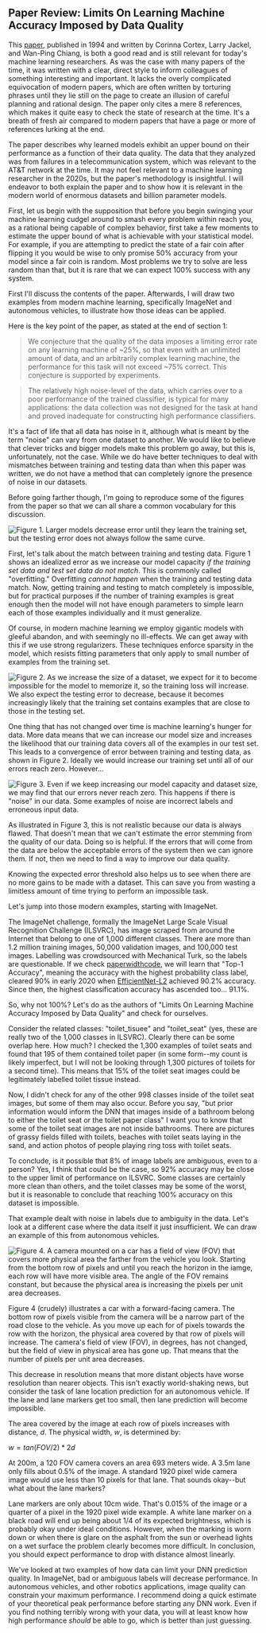 Paper Review: Limits On Learning Machine Accuracy Imposed by Data Quality
-------------------------------------------------------------------------

This
[paper](https://proceedings.neurips.cc/paper/1994/hash/1e056d2b0ebd5c878c550da6ac5d3724-Abstract.html),
published in 1994 and written by Corinna Cortex, Larry Jackel, and Wan-Ping Chiang, is both a good
read and is still relevant for today's machine learning researchers. As was the case with many
papers of the time, it was written with a clear, direct style to inform colleagues of something
interesting and important. It lacks the overly complicated equivocation of modern papers, which are
often written by torturing phrases until they lie still on the page to create an illusion of careful
planning and rational design. The paper only cites a mere 8 references, which makes it quite easy to
check the state of research at the time. It's a breath of fresh air compared to modern papers that
have a page or more of references lurking at the end.

The paper describes why learned models exhibit an upper bound on their performance as a function of
their data quality. The data that they analyzed was from failures in a telecommunication system,
which was relevant to the AT&T network at the time. It may not feel relevant to a machine learning
researcher in the 2020s, but the paper's methodology is insightful. I will endeavor to both explain
the paper and to show how it is relevant in the modern world of enormous datasets and billion
parameter models.

First, let us begin with the supposition that before you begin swinging your machine learning cudgel
around to smash every problem within reach you, as a rational being capable of complex behavior,
first take a few moments to estimate the upper bound of what is achievable with your statistical
model. For example, if you are attempting to predict the state of a fair coin after flipping it you
would be wise to only promise 50% accuracy from your model since a fair coin is random. Most
problems we try to solve are less random than that, but it is rare that we can expect 100% success
with any system.

First I'll discuss the contents of the paper. Afterwards, I will draw two examples from modern
machine learning, specifically ImageNet and autonomous vehicles, to illustrate how those ideas can
be applied.

Here is the key point of the paper, as stated at the end of section 1:

> We conjecture that the quality of the data imposes a limiting error rate on any
learning machine of ~25%, so that even with an unlimited amount of data, and an
arbitrarily complex learning machine, the performance for this task will not exceed
~75% correct. This conjecture is supported by experiments.

> The relatively high noise-level of the data, which carries over to a poor performance
of the trained classifier, is typical for many applications: the data collection was
not designed for the task at hand and proved inadequate for constructing high
performance classifiers.

It's a fact of life that all data has noise in it, although what is meant by the term "noise" can
vary from one dataset to another. We would like to believe that clever tricks and bigger models make
this problem go away, but this is, unfortunately, not the case. While we do have better techniques
to deal with mismatches between training and testing data than when this paper was written, we do
not have a method that can completely ignore the presence of noise in our datasets.

Before going farther though, I'm going to reproduce some of the figures from the paper so that we
can all share a common vocabulary for this discussion.

<!-- Uses extention implicit_figures -->
![Figure 1. Larger models decrease error until they learn the training set, but the testing error does not
always follow the same curve.](figures/error_vs_capacity.png)

First, let's talk about the match between training and testing data. Figure 1 shows an idealized
error as we increase our model capacity *if the training set data and test set data do not match*.
This is commonly called "overfitting." Overfitting *cannot happen* when the training and testing
data match. Now, getting training and testing to match completely is impossible, but for practical
purposes if the number of training examples is great enough then the model will not have enough
parameters to simple learn each of those examples individually and it must generalize.

Of course, in modern machine learning we employ gigantic models with gleeful abandon, and with
seemingly no ill-effects. We can get away with this if we use strong regularizers. These techniques
enforce sparsity in the model, which resists fitting parameters that only apply to small number of
examples from the training set.

![Figure 2. As we increase the size of a dataset, we expect for it to become impossible for the
model to memorize it, so the training loss will increase. We also expect the testing error to
decrease, because it becomes increasingly likely that the training set contains examples that are
close to those in the testing set.](figures/error_vs_datasize.png)

One thing that has not changed over time is machine learning's hunger for data. More data means that
we can increase our model size and increases the likelihood that our training data covers all of the
examples in our test set. This leads to a convergence of error between training and testing data, as
shown in Figure 2. Ideally we would increase our training set until all of our errors reach zero.
However...

![Figure 3. Even if we keep increasing our model capacity and dataset size, we may find that our
errors never reach zero. This happens if there is "noise" in our data. Some examples of noise are
incorrect labels and erroneous input data.](figures/error_vs_noise.png)

As illustrated in Figure 3, this is not realistic because our data is always flawed. That doesn't
mean that we can't estimate the error stemming from the quality of our data. Doing so is helpful.
If the errors that will come from the data are below the acceptable errors of the system then we can
ignore them. If not, then we need to find a way to improve our data quality.

Knowing the expected error threshold also helps us to see when there are no more gains to be made
with a dataset. This can save you from wasting a limitless amount of time trying to perform an
impossible task.

Let's jump into those modern examples, starting with ImageNet.

The ImageNet challenge, formally the ImageNet Large Scale Visual Recognition Challenge (ILSVRC), has
image scraped from around the Internet that belong to one of 1,000 different classes. There are
more than 1.2 million training images, 50,000 validation images, and 100,000 test images. Labelling
was crowdsourced with Mechanical Turk, so the labels are questionable. If we check
[paperwidthcode](https://paperswithcode.com/sota/image-classification-on-imagenet), we will learn
that "Top-1 Accuracy", meaning the accuracy with the highest probability class label, cleared 90% in
early 2020 when [EfficientNet-L2](https://paperswithcode.com/paper/meta-pseudo-labels) achieved
90.2% accuracy. Since then, the highest classification accuracy has ascended too... 91.1%.

So, why not 100%? Let's do as the authors of "Limits On Learning Machine Accuracy Imposed by Data
Quality" and check for ourselves.

Consider the related classes: "toilet_tisuee" and "toilet_seat" (yes, these are really two of the
1,000 classes in ILSVRC). Clearly there can be some overlap here. How much? I checked the 1,300
examples of toilet seats and found that 195 of them contained toilet paper (in some form--my count
is likely imperfect, but I will not be looking through 1,300 pictures of toilets for a second time).
This means that 15% of the toilet seat images could be legitimately labelled toilet tissue instead.

Now, I didn't check for any of the other 998 classes inside of the toilet seat images, but some of
them may also occur. Before you say, "but prior information would inform the DNN that images inside
of a bathroom belong to either the toilet seat or the toilet paper class" I want you to know that
some of the toilet seat images are not inside bathrooms. There are pictures of grassy fields filled
with toilets, beaches with toilet seats laying in the sand, and action photos of people playing ring
toss with toilet seats.

To conclude, is it possible that 8% of image labels are ambiguous, even to a person? Yes, I think
that could be the case, so 92% accuracy may be close to the upper limit of performance on ILSVRC.
Some classes are certainly more clean than others, and the toilet classes may be some of the worst,
but it is reasonable to conclude that reaching 100% accuracy on this dataset is impossible.

That example dealt with noise in labels due to ambiguity in the data. Let's look at a different case
where the data itself it just insufficient. We can draw an example of this from autonomous vehicles.

![Figure 4. A camera mounted on a car has a field of view (FOV) that covers more physical area the
farther from the vehicle you look. Starting from the bottom row of pixels and until you reach the
horizon in the iamge, each row will have more visible area. The angle of the FOV remains constant,
but because the physical area is increasing the pixels per unit area decreases.](figures/car_fov.png)

Figure 4 (crudely) illustrates a car with a forward-facing camera. The bottom row of pixels visible
from the camera will be a narrow part of the road close to the vehicle. As you move up each for of
pixels towards the row with the horizon, the physical area covered by that row of pixels will
increase. The camera's field of view (FOV), in degrees, has not changed, but the field of view in
physical area has gone up. That means that the number of pixels per unit area decreases.

This decrease in resolution means that more distant objects have worse resolution than nearer
objects. This isn't exactly world-shaking news, but consider the task of lane location prediction
for an autonomous vehicle. If the lane and lane markers get too small, then lane prediction will
become impossible.

The area covered by the image at each row of pixels increases with distance, $d$. The physical
width, $w$, is determined by:

$w = tan(FOV/2)*2d$

At 200m, a 120 FOV camera covers an area 693 meters wide. A 3.5m lane only fills about 0.5% of the
image. A standard 1920 pixel wide camera image would use less than 10 pixels for that lane. That
sounds okay--but what about the lane markers?

Lane markers are only about 10cm wide. That's 0.015% of the image or a quarter of a pixel in the
1920 pixel wide example. A white lane marker on a black road will end up being about 1/4 of its
expected brightness, which is probably okay under ideal conditions. However, when the marking is
worn down or when there is glare on the asphalt from the sun or overhead lights on a wet surface the
problem clearly becomes more difficult. In conclusion, you should expect performance to drop with
distance almost linearly.

We've looked at two examples of how data can limit your DNN prediction quality. In ImageNet, bad or
ambiguous labels will decrease performance. In autonomous vehicles, and other robotics applications,
image quality can constrain your maximum performance. I recommend doing a quick estimate of your
theoretical peak performance before starting any DNN work. Even if you find nothing terribly wrong
with your data, you will at least know how high performance *should* be able to go, which is better
than just guessing.
